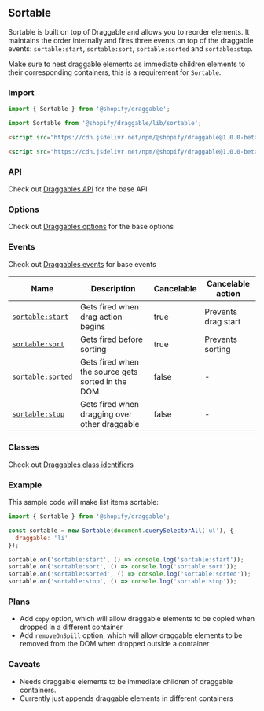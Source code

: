 ## Sortable

Sortable is built on top of Draggable and allows you to reorder elements. It maintains the order internally and fires
three events on top of the draggable events: `sortable:start`, `sortable:sort`, `sortable:sorted` and `sortable:stop`.

Make sure to nest draggable elements as immediate children elements to their corresponding containers, this is a requirement for `Sortable`.

### Import

```js
import { Sortable } from '@shopify/draggable';
```

```js
import Sortable from '@shopify/draggable/lib/sortable';
```

```html
<script src="https://cdn.jsdelivr.net/npm/@shopify/draggable@1.0.0-beta.11/lib/draggable.bundle.js"></script>
```

```html
<script src="https://cdn.jsdelivr.net/npm/@shopify/draggable@1.0.0-beta.11/lib/sortable.js"></script>
```

### API

Check out [Draggables API](../Draggable#api) for the base API

### Options

Check out [Draggables options](../Draggable#options) for the base options

### Events

Check out [Draggables events](../Draggable#events) for base events

| Name                                | Description                                       | Cancelable | Cancelable action   |
| ----------------------------------- | ------------------------------------------------- | ---------- | ------------------- |
| [`sortable:start`][sortablestart]   | Gets fired when drag action begins                | true       | Prevents drag start |
| [`sortable:sort`][sortablesort]     | Gets fired before sorting                         | true       | Prevents sorting    |
| [`sortable:sorted`][sortablesorted] | Gets fired when the source gets sorted in the DOM | false      | -                   |
| [`sortable:stop`][sortablestop]     | Gets fired when dragging over other draggable     | false      | -                   |

[sortablestart]: SortableEvent#sortablestartevent
[sortablesort]: SortableEvent#sortablesortevent
[sortablesorted]: SortableEvent#sortablesortedevent
[sortablestop]: SortableEvent#sortablestopevent

### Classes

Check out [Draggables class identifiers](../Draggable#classes)

### Example

This sample code will make list items sortable:

```js
import { Sortable } from '@shopify/draggable';

const sortable = new Sortable(document.querySelectorAll('ul'), {
  draggable: 'li'
});

sortable.on('sortable:start', () => console.log('sortable:start'));
sortable.on('sortable:sort', () => console.log('sortable:sort'));
sortable.on('sortable:sorted', () => console.log('sortable:sorted'));
sortable.on('sortable:stop', () => console.log('sortable:stop'));
```

### Plans

- Add `copy` option, which will allow draggable elements to be copied when dropped in a different container
- Add `removeOnSpill` option, which will allow draggable elements to be removed from the DOM when dropped outside a container

### Caveats

- Needs draggable elements to be immediate children of draggable containers.
- Currently just appends draggable elements in different containers
